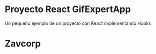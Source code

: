 # Proyecto React GifExpertApp

Un pequeño ejemplo de un proyecto con React implementando Hooks


# Zavcorp
